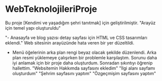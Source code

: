 # WebTeknolojileriProje
Bu proje [Kendimi ve yaşadığım şehri tanıtmak] için geliştirilmiştir.
"Arayüz için temel yapı oluşturuldu"

"- Anasayfa ve blog yazısı detay sayfası için HTML ve CSS tasarımları eklendi."
Web sitesinin arayüzünde hata veren bir yer düzeltildi.
- Menü öğelerinin arka plan rengi beyaz olacak şekilde düzenlendi.
Arka plan resmi yüklemeye çalışırken bir problemle karşılaştım. Sorunu daha iyi anlamak için bir proje daha oluşturdum. Sonradan sıkıntıyı öğrenip hallettim.
"Websitemin Hakkımda sayfasını ekledim"
"İlgi alanı sayfamı oluşturdum"
"Şehrim sayfasını yaptım"
"Özgeçmişim sayfasını yaptım"

